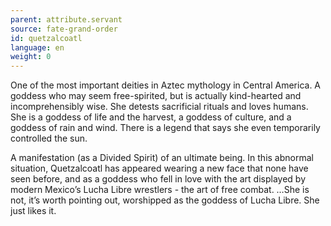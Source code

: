 ```yaml
---
parent: attribute.servant
source: fate-grand-order
id: quetzalcoatl
language: en
weight: 0
---
```


One of the most important deities in Aztec mythology in Central America.
A goddess who may seem free-spirited, but is actually kind-hearted and incomprehensibly wise.
She detests sacrificial rituals and loves humans. She is a goddess of life and the harvest, a goddess of culture, and a goddess of rain and wind.
There is a legend that says she even temporarily controlled the sun.

A manifestation (as a Divided Spirit) of an ultimate being.
In this abnormal situation, Quetzalcoatl has appeared wearing a new face that none have seen before, and as a goddess who fell in love with the art displayed by modern Mexico’s Lucha Libre wrestlers - the art of free combat.
…She is not, it’s worth pointing out, worshipped as the goddess of Lucha Libre. She just likes it.
